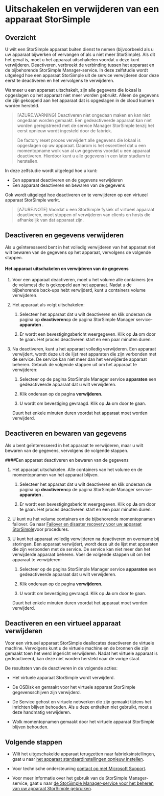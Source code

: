 <properties 
   pageTitle="Uitschakelen en verwijderen van een apparaat StorSimple | Microsoft Azure"
   description="Beschrijving van het StorSimple apparaat van de service verwijderen door deze eerst te deactiveren en het vervolgens te verwijderen."
   services="storsimple"
   documentationCenter=""
   authors="SharS"
   manager="carmonm"
   editor="" />
<tags 
   ms.service="storsimple"
   ms.devlang="na"
   ms.topic="article"
   ms.tgt_pltfrm="na"
   ms.workload="na"
   ms.date="10/18/2016"
   ms.author="anoobbacker" />

# <a name="deactivate-and-delete-a-storsimple-device"></a>Uitschakelen en verwijderen van een apparaat StorSimple

## <a name="overview"></a>Overzicht

U wilt een StorSimple apparaat buiten dienst te nemen (bijvoorbeeld als u uw apparaat bijwerken of vervangen of als u niet meer StorSimple). Als dit het geval is, moet u het apparaat uitschakelen voordat u deze kunt verwijderen. Deactiveren, verbreekt de verbinding tussen het apparaat en de bijbehorende StorSimple Manager-service. In deze zelfstudie wordt uitgelegd hoe een apparaat StorSimple uit de service verwijderen door deze eerst te deactiveren en het vervolgens te verwijderen. 

Wanneer u een apparaat uitschakelt, zijn alle gegevens die lokaal is opgeslagen op het apparaat niet meer worden gebruikt. Alleen de gegevens die zijn gekoppeld aan het apparaat dat is opgeslagen in de cloud kunnen worden hersteld.  

>[AZURE.WARNING] Deactiveren niet ongedaan maken en kan niet ongedaan worden gemaakt. Een gedeactiveerde apparaat kan niet worden geregistreerd met de service Manager StorSimple tenzij het eerst opnieuw wordt ingesteld door de fabriek. 
>
>De factory reset proces verwijdert alle gegevens die lokaal is opgeslagen op uw apparaat. Daarom is het essentieel dat u een momentopname wolk van al uw gegevens voordat u een apparaat deactiveren. Hierdoor kunt u alle gegevens in een later stadium te herstellen.

In deze zelfstudie wordt uitgelegd hoe u kunt:

- Een apparaat deactiveren en de gegevens verwijderen
- Een apparaat deactiveren en bewaren van de gegevens

Ook wordt uitgelegd hoe deactiveren en te verwijderen op een virtueel apparaat StorSimple werkt.

>[AZURE.NOTE] Voordat u een StorSimple fysiek of virtueel apparaat deactiveren, moet stoppen of verwijderen van clients en hosts die afhankelijk van dat apparaat zijn.

## <a name="deactivate-and-delete-data"></a>Deactiveren en gegevens verwijderen

Als u geïnteresseerd bent in het volledig verwijderen van het apparaat niet wilt bewaren van de gegevens op het apparaat, vervolgens de volgende stappen.

#### <a name="to-deactivate-the-device-and-delete-the-data"></a>Het apparaat uitschakelen en verwijderen van de gegevens  

1. Voor een apparaat deactiveren, moet u het volume alle containers (en de volumes) die is gekoppeld aan het apparaat. Nadat u de bijbehorende back-ups hebt verwijderd, kunt u containers volume verwijderen.

2. Het apparaat als volgt uitschakelen:

    1. Selecteer het apparaat dat u wilt deactiveren en klik onderaan de pagina op **deactiveren**op de pagina StorSimple Manager service- **apparaten** .

    2. Er wordt een bevestigingsbericht weergegeven. Klik op **Ja** om door te gaan. Het proces deactiveren start en een paar minuten duren.

3. Na deactiveren, kunt u het apparaat volledig verwijderen. Een apparaat verwijdert, wordt deze uit de lijst met apparaten die zijn verbonden met de service. De service kan niet meer dan het verwijderde apparaat beheren. Gebruik de volgende stappen uit om het apparaat te verwijderen:

    1. Selecteer op de pagina StorSimple Manager service **apparaten** een gedeactiveerde apparaat dat u wilt verwijderen.

    2. Klik onderaan op de pagina **verwijderen**.

    3. U wordt om bevestiging gevraagd. Klik op **Ja** om door te gaan.

    Duurt het enkele minuten duren voordat het apparaat moet worden verwijderd.

## <a name="deactivate-and-retain-data"></a>Deactiveren en bewaren van gegevens

Als u bent geïnteresseerd in het apparaat te verwijderen, maar u wilt bewaren van de gegevens, vervolgens de volgende stappen.

####<a name="to-deactivate-a-device-and-retain-the-data"></a>Een apparaat deactiveren en bewaren van de gegevens 

1. Het apparaat uitschakelen. Alle containers van het volume en de momentopnamen van het apparaat blijven.

    1. Selecteer het apparaat dat u wilt deactiveren en klik onderaan de pagina op **deactiveren**op de pagina StorSimple Manager service- **apparaten** .

    2. Er wordt een bevestigingsbericht weergegeven. Klik op **Ja** om door te gaan. Het proces deactiveren start en een paar minuten duren.

2. U kunt nu het volume containers en de bijbehorende momentopnamen failover. Ga naar [Failover en disaster recovery voor uw apparaat StorSimple](storsimple-device-failover-disaster-recovery.md)voor procedures.

3. U kunt het apparaat volledig verwijderen na deactiveren en overname bij storingen. Een apparaat verwijdert, wordt deze uit de lijst met apparaten die zijn verbonden met de service. De service kan niet meer dan het verwijderde apparaat beheren. Voer de volgende stappen uit om het apparaat te verwijderen:
 
    1. Selecteer op de pagina StorSimple Manager service **apparaten** een gedeactiveerde apparaat dat u wilt verwijderen.

    2. Klik onderaan op de pagina **verwijderen**.

    3. U wordt om bevestiging gevraagd. Klik op **Ja** om door te gaan.

    Duurt het enkele minuten duren voordat het apparaat moet worden verwijderd.

## <a name="deactivate-and-delete-a-virtual-device"></a>Deactiveren en een virtueel apparaat verwijderen

Voor een virtueel apparaat StorSimple deallocates deactiveren de virtuele machine. Vervolgens kunt u de virtuele machine en de bronnen die zijn gemaakt toen het werd ingericht verwijderen. Nadat het virtuele apparaat is gedeactiveerd, kan deze niet worden hersteld naar de vorige staat. 

De resultaten van de deactiveren in de volgende acties:

- Het virtuele apparaat StorSimple wordt verwijderd.

- De OSDisk en gemaakt voor het virtuele apparaat StorSimple gegevensschijven zijn verwijderd.

- De Service gehost en virtuele netwerken die zijn gemaakt tijdens het inrichten blijven behouden. Als u deze entiteiten niet gebruikt, moet u deze handmatig verwijderen.

- Wolk momentopnamen gemaakt door het virtuele apparaat StorSimple blijven behouden.

## <a name="next-steps"></a>Volgende stappen
- Wilt het uitgeschakelde apparaat terugzetten naar fabrieksinstellingen, gaat u naar [het apparaat standaardinstellingen opnieuw instellen](storsimple-manage-device-controller.md#reset-the-device-to-factory-default-settings).

- Voor technische ondersteuning [contact op met Microsoft Support](storsimple-contact-microsoft-support.md).

- Voor meer informatie over het gebruik van de StorSimple Manager-service, gaat u naar [de StorSimple Manager-service voor het beheren van uw apparaat StorSimple gebruiken](storsimple-manager-service-administration.md). 
